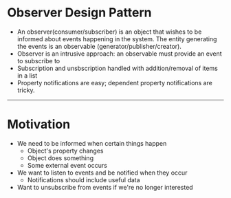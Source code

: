 # Observer Design Pattern

- An observer(consumer/subscriber) is an object that wishes to be informed about events happening in the system. The entity generating the events is an observable (generator/publisher/creator).
- Observer is an intrusive approach: an observable must provide an event to subscribe to
- Subscription and unsbscription handled with addition/removal of items in a list
- Property notifications are easy; dependent property notifications are tricky.

---

# Motivation

- We need to be informed when certain things happen
  - Object's property changes
  - Object does something
  - Some external event occurs
- We want to listen to events and be notified when they occur
  - Notifications should include useful data
- Want to unsubscribe from events if we're no longer interested
